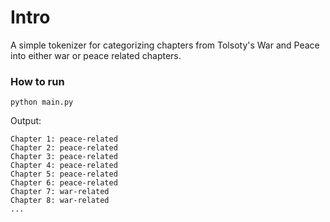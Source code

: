 # Intro
A simple tokenizer for categorizing chapters from Tolsoty's War and Peace into either war or peace related chapters.

### How to run

```
python main.py
```

Output:

```
Chapter 1: peace-related
Chapter 2: peace-related
Chapter 3: peace-related
Chapter 4: peace-related
Chapter 5: peace-related
Chapter 6: peace-related
Chapter 7: war-related
Chapter 8: war-related
...
```